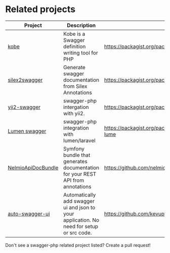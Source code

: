 # Related projects


Project | Description | URL
--- | --- | ---
[kobe](https://github.com/AaronJan/Kobe) | Kobe is a Swagger definition writing tool for PHP | https://packagist.org/packages/aaronjan/kobe
[silex2swagger](https://github.com/DerManoMann/silex2swagger) | Generate swagger documentation from Silex Annotations | https://packagist.org/packages/radebatz/silex2swagger
[yii2-swagger](https://github.com/lichunqiang/yii2-swagger) | swagger-php intergation with yii2. | https://packagist.org/packages/light/yii2-swagger
[Lumen swagger](https://github.com/DarkaOnLine/SwaggerLume) | swagger-php integration with lumen/laravel | https://packagist.org/packages/DarkaOnLine/swagger-lume
[NelmioApiDocBundle](https://github.com/nelmio/NelmioApiDocBundle) | Symfony bundle that generates documentation for your REST API from annotations | https://github.com/nelmio/NelmioApiDocBundle
[auto-swagger-ui](https://github.com/kevupton/auto-swagger-ui) | Automatically add swagger ui and json to your application. No need for setup or src code. | https://github.com/kevupton/auto-swagger-ui

Don't see a swagger-php related project listed? Create a pull request!
